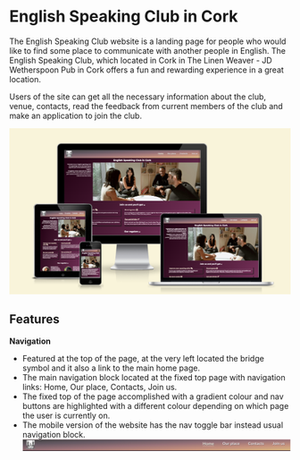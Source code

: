 # English Speaking Club in Cork
The English Speaking Club website is a landing page for people who would like to find some place to communicate with another people in English.
The English Speaking Club, which located in Cork in The Linen Weaver - JD Wetherspoon Pub in Cork offers a fun and rewarding experience in a great location.

Users of the site can get all the necessary information about the club, venue, contacts, read the feedback from current members of the club and make an application to join the club.

![Screenshot of the website. How it looks like on a different screens](assets/images/How%20am%20I%20look%20like.png)

## Features
__Navigation__
- Featured at the top of the page, at the very left located the bridge symbol and it also a link to the main home page.
- The main navigation block located at the fixed top page with navigation links: Home, Our place, Contacts, Join us.
- The fixed top of the page accomplished with a gradient colour and nav buttons are highlighted with a different colour depending on which page the user is currently on.
- The mobile version of the website has the nav toggle bar instead usual navigation block.
![Screenshot of the fixed top of the website](assets/images/navigation_block.png)


